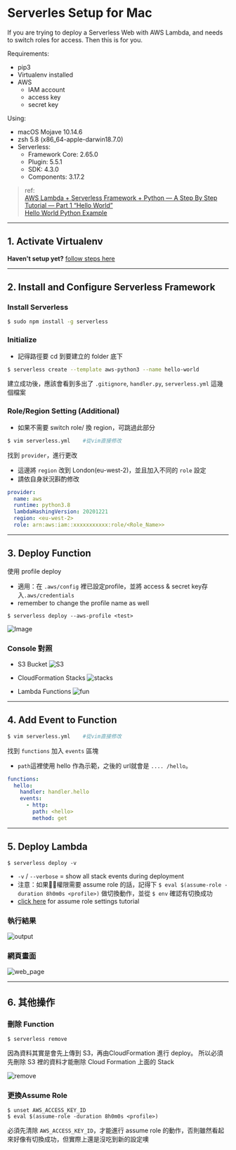 # Serverles Setup for Mac
If you are trying to deploy a Serverless Web with AWS Lambda, and needs to switch roles for access. Then this is for you.

Requirements:
- pip3
- Virtualenv installed
- AWS  
  - IAM account
  - access key
  - secret key 

Using: 
- macOS Mojave 10.14.6
- zsh 5.8 (x86_64-apple-darwin18.7.0)
- Serverless: 
  -  Framework Core: 2.65.0 
  - Plugin: 5.5.1 
  - SDK: 4.3.0 
  - Components: 3.17.2

  
>ref:  
[AWS Lambda + Serverless Framework + Python — A Step By Step Tutorial — Part 1 “Hello World”](https://faun.pub/aws-lambda-serverless-framework-python-part-1-a-step-by-step-hello-world-4182202aba4a)  
[Hello World Python Example](https://www.serverless.com/framework/docs/providers/aws/examples/hello-world/python)

---
## 1. Activate Virtualenv

**Haven't setup yet?** [follow steps here](https://github.com/alliehayashi/Tutorials/blob/master/virtualenv-setup.md)

---
## 2. Install and Configure Serverless Framework
### Install Serverless
```bash
$ sudo npm install -g serverless
```

### Initialize 
- 記得路徑要 cd 到要建立的 folder 底下
```bash
$ serverless create --template aws-python3 --name hello-world
```
建立成功後，應該會看到多出了 `.gitignore`, `handler.py`, `serverless.yml` 這幾個檔案

### Role/Region Setting (Additional)
- 如果不需要 switch role/ 換 region，可跳過此部分
```bash
$ vim serverless.yml    #從vim直接修改
```
找到 `provider`，進行更改
- 這邊將 `region` 改到 London(eu-west-2)，並且加入不同的 `role` 設定
- 請依自身狀況斟酌修改 
```yml
provider:
  name: aws  
  runtime: python3.8  
  lambdaHashingVersion: 20201221  
  region: <eu-west-2>
  role: arn:aws:iam::xxxxxxxxxxx:role/<Role_Name>>
```
---
## 3. Deploy Function

使用 profile deploy
- 適用：在 `.aws/config` 裡已設定profile，並將 access & secret key存入`.aws/credentials`
- remember to change the profile name as well

```
$ serverless deploy --aws-profile <test>  
```
![Image](https://github.com/alliehayashi/Markdown_Pictures/raw/master/aws-setup/1-serverless-deploy--aws-profile.png)
### Console 對照
 - S3 Bucket
![S3](https://github.com/alliehayashi/Markdown_Pictures/raw/master/aws-setup/9-buckets.png)  

 - CloudFormation Stacks
![stacks](https://github.com/alliehayashi/Markdown_Pictures/raw/master/aws-setup/10-stacks.png) 

 - Lambda Functions
![fun](https://github.com/alliehayashi/Markdown_Pictures/raw/master/aws-setup/13-lambda.png)

---
## 4. Add Event to Function

```bash
$ vim serverless.yml    #從vim直接修改
```

找到 `functions` 加入 `events` 區塊
- `path`這裡使用 hello 作為示範，之後的 url就會是 `.... /hello`。

```yml
functions:
  hello:
    handler: handler.hello
    events:
      - http:
        path: <hello>
        method: get
```

---
## 5. Deploy Lambda
  
```
$ serverless deploy -v  
```
- `-v` / `--verbose` = show all stack events during deployment
- 注意：如果權限需要 assume role 的話，記得下 `$ eval $(assume-role -duration 8h0m0s <profile>)` 做切換動作，並從 `$ env` 確認有切換成功
- [click here](https://github.com/alliehayashi/Tutorials/blob/master/aws_cli_setup.md) for assume role settings tutorial  
### 執行結果
![output](https://github.com/alliehayashi/Markdown_Pictures/raw/master/aws-setup/8-aws-deploy-v-with-url.png)

### 網頁畫面
![web_page](https://github.com/alliehayashi/Markdown_Pictures/raw/master/aws-setup/4-aws-webpage-output.png)

---
## 6. 其他操作
### 刪除 Function
```
$ serverless remove
```
因為資料其實是會先上傳到 S3，再由CloudFormation 進行 deploy。 所以必須先刪除 S3 裡的資料才能刪除 Cloud Formation 上面的 Stack
  
![remove](https://github.com/alliehayashi/Markdown_Pictures/raw/master/aws-setup/12-sls-remove.png)
### 更換Assume Role
```
$ unset AWS_ACCESS_KEY_ID
$ eval $(assume-role -duration 8h0m0s <profile>)
``` 
必須先清除 `AWS_ACCESS_KEY_ID`，才能進行 assume role 的動作，否則雖然看起來好像有切換成功，但實際上還是沒吃到新的設定噢
